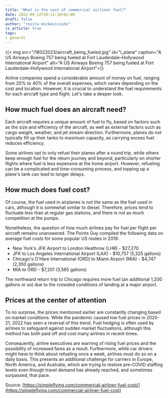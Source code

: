 ```yaml
---
title: "What is the cost of commercial airliner fuel?"
date: 2022-09-12T20:13:10+02:00
draft: false
author: "rosita-mickeviciute"
is_article: true
tags:
- general
---
```

{{< img src="/18022023/aircraft_being_fueled.jpg" id="i_plane" caption="A US Airways Boeing 757 being fueled at Fort Lauderdale–Hollywood International Airport" alt="A US Airways Boeing 757 being fueled at Fort Lauderdale–Hollywood International Airport">}}

Airline companies spend a considerable amount of money on fuel, ranging from 20% to 40% of
the overall expenses, which varies depending on the cost and location. However, it is crucial to
understand the fuel requirements for each aircraft type and flight. Let&#39;s take a deeper look.

## How much fuel does an aircraft need?

Each aircraft requires a unique amount of fuel to fly, based on factors such as the size and
efficiency of the aircraft, as well as external factors such as cargo weight, weather, and jet
stream direction. Furthermore, planes do not typically fill up their tanks to maximum capacity,
as carrying excess fuel reduces efficiency.

Some airlines opt to only refuel their planes after a round trip, while others keep enough fuel
for the return journey and beyond, particularly on shorter flights where fuel is less expensive at
the home airport. However, refueling can be a complicated and time-consuming process, and
topping up a plane&#39;s tank can lead to longer delays.

## How much does fuel cost?

Of course, the fuel used in airplanes is not the same as the fuel used in cars, although it is
somewhat similar to diesel. Therefore, prices tend to fluctuate less than at regular gas stations,
and there is not as much competition at the pumps.

Nonetheless, the question of how much airlines pay for fuel per flight per aircraft remains
unanswered. The Points Guy compiled the following data on average fuel costs for some
popular US routes in 2019:

* New York&#39;s JFK Airport to London Heathrow (LHR) - $27,270
* JFK to Los Angeles International Airport (LAX) - $10,757 (5,325 gallons)
* Chicago&#39;s O&#39;Hare International (ORD) to Miami Airport (MIA) - $4,747 (2,350 gallons)
* MIA to ORD - $7,201 (3,565 gallons)

The northward return trip to Chicago requires more fuel (an additional 1,200 gallons or so) due
to the crowded conditions of landing at a major airport.

## Prices at the center of attention

To no surprise, the prices mentioned earlier are constantly changing based on market
conditions. While the pandemic caused low fuel prices in 2020-21, 2022 has seen a reversal of
this trend. Fuel hedging is often used by airlines to safeguard against sudden market
fluctuations, although this method has both paid off and cost many airlines in recent times.

Consequently, airline executives are warning of rising fuel prices and the possibility of increased
fares as a result. Furthermore, while car drivers might have to think about refueling once a
week, airlines must do so on a daily basis. This presents an additional challenge for carriers in Europe, North America, and Australia, which are trying to restore pre-COVID staffing levels even
though travel demand has already reached, and sometimes surpassed, that pace.

Source: [https://simpleflying.com/commercial-airliner-fuel-cost/](https://simpleflying.com/commercial-airliner-fuel-cost)
